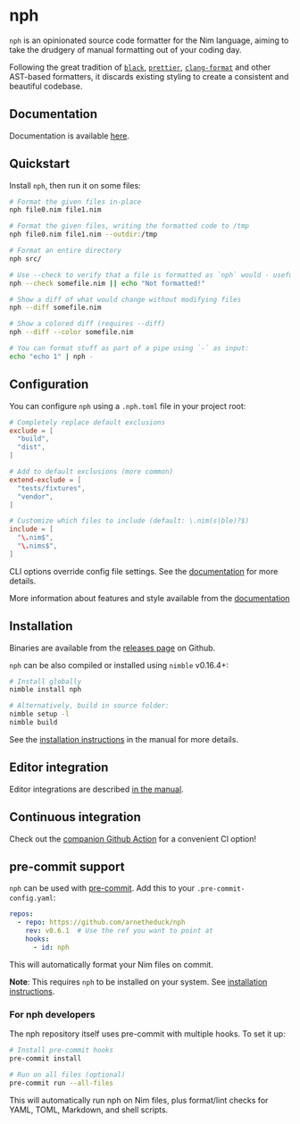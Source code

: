 # nph

`nph` is an opinionated source code formatter for the Nim language, aiming to
take the drudgery of manual formatting out of your coding day.

Following the great tradition of [`black`](https://github.com/psf/black/),
[`prettier`](https://prettier.io/),
[`clang-format`](https://clang.llvm.org/docs/ClangFormat.html) and other
AST-based formatters, it discards existing styling to create a consistent and
beautiful codebase.

## Documentation

Documentation is available [here](https://arnetheduck.github.io/nph/).

## Quickstart

Install `nph`, then run it on some files:

```sh
# Format the given files in-place
nph file0.nim file1.nim

# Format the given files, writing the formatted code to /tmp
nph file0.nim file1.nim --outdir:/tmp

# Format an entire directory
nph src/

# Use --check to verify that a file is formatted as `nph` would - useful in CI
nph --check somefile.nim || echo "Not formatted!"

# Show a diff of what would change without modifying files
nph --diff somefile.nim

# Show a colored diff (requires --diff)
nph --diff --color somefile.nim

# You can format stuff as part of a pipe using `-` as input:
echo "echo 1" | nph -
```

## Configuration

You can configure `nph` using a `.nph.toml` file in your project root:

```toml
# Completely replace default exclusions
exclude = [
  "build",
  "dist",
]

# Add to default exclusions (more common)
extend-exclude = [
  "tests/fixtures",
  "vendor",
]

# Customize which files to include (default: \.nim(s|ble)?$)
include = [
  "\.nim$",
  "\.nims$",
]
```

CLI options override config file settings. See the
[documentation](https://arnetheduck.github.io/nph/usage.html) for more details.

More information about features and style available from the
[documentation](https://arnetheduck.github.io/nph/)

## Installation

Binaries are available from the
[releases page](https://github.com/arnetheduck/nph/releases/tag/latest) on
Github.

`nph` can be also compiled or installed using `nimble` v0.16.4+:

```sh
# Install globally
nimble install nph

# Alternatively, build in source folder:
nimble setup -l
nimble build
```

See the
[installation instructions](https://arnetheduck.github.io/nph/installation.html)
in the manual for more details.

## Editor integration

Editor integrations are described
[in the manual](https://arnetheduck.github.io/nph/installation.html#editor-integration).

## Continuous integration

Check out the
[companion Github Action](https://github.com/arnetheduck/nph-action) for a
convenient CI option!

## pre-commit support

`nph` can be used with [pre-commit](https://pre-commit.com/). Add this to your
`.pre-commit-config.yaml`:

```yaml
repos:
  - repo: https://github.com/arnetheduck/nph
    rev: v0.6.1  # Use the ref you want to point at
    hooks:
      - id: nph
```

This will automatically format your Nim files on commit.

**Note**: This requires `nph` to be installed on your system. See
[installation instructions](https://arnetheduck.github.io/nph/installation.html).

### For nph developers

The nph repository itself uses pre-commit with multiple hooks. To set it up:

```sh
# Install pre-commit hooks
pre-commit install

# Run on all files (optional)
pre-commit run --all-files
```

This will automatically run nph on Nim files, plus format/lint checks for YAML,
TOML, Markdown, and shell scripts.
